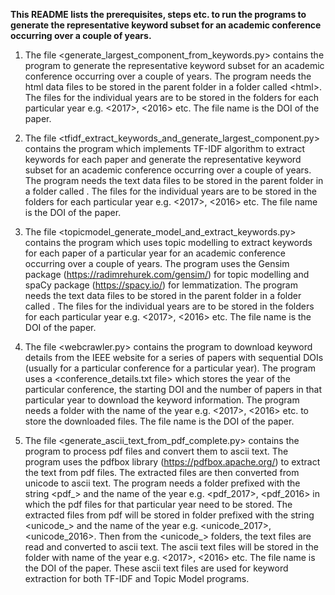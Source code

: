 <b>This README lists the prerequisites, steps etc. to run the programs to generate the representative keyword subset for an academic conference occurring over a couple of years.</b>

1. The file <generate_largest_component_from_keywords.py> contains the program to generate the representative keyword subset for an academic conference occurring over a couple of years. The program needs the html data files to be stored in the parent folder in a folder called \<html\>. The files for the individual years are to be stored in the folders for each particular year e.g. <2017>, <2016> etc. The file name is the DOI of the paper.

2. The file <tfidf_extract_keywords_and_generate_largest_component.py> contains the program which implements TF-IDF algorithm to extract keywords for each paper and generate the representative keyword subset for an academic conference occurring over a couple of years. The program needs the text data files to be stored in the parent folder in a folder called <text>. The files for the individual years are to be stored in the folders for each particular year e.g. <2017>, <2016> etc. The file name is the DOI of the paper.

3. The file <topicmodel_generate_model_and_extract_keywords.py> contains the program which uses topic modelling to extract keywords for each paper of a particular year for an academic conference occurring over a couple of years. The program uses the Gensim package (https://radimrehurek.com/gensim/) for topic modelling and spaCy package (https://spacy.io/) for lemmatization. The program needs the text data files to be stored in the parent folder in a folder called <text>. The files for the individual years are to be stored in the folders for each particular year e.g. <2017>, <2016> etc. The file name is the DOI of the paper.

4. The file <webcrawler.py> contains the program to download keyword details from the IEEE website for a series of papers with sequential DOIs (usually for a particular conference for a particular year). The program uses a <conference_details.txt file> which stores the year of the particular conference, the starting DOI and the number of papers in that particular year to download the keyword information. The program needs a folder with the name of the year e.g. <2017>, <2016> etc. to store the downloaded files. The file name is the DOI of the paper.

5. The file <generate_ascii_text_from_pdf_complete.py> contains the program to process pdf files and convert them to ascii text. The program uses the pdfbox library (https://pdfbox.apache.org/) to extract the text from pdf files. The extracted files are then converted from unicode to ascii text. The program needs a folder prefixed with the string <pdf_> and the name of the year e.g. <pdf_2017>, <pdf_2016> in which the pdf files for that particular year need to be stored. The extracted files from pdf will be stored in folder prefixed with the string <unicode_> and the name of the year e.g. <unicode_2017>, <unicode_2016>. Then from the <unicode_> folders, the text files are read and converted to ascii text. The ascii text files will be stored in the folder with name of the year e.g. <2017>, <2016> etc. The file name is the DOI of the paper. These ascii text files are used for keyword extraction for both TF-IDF and Topic Model programs.

